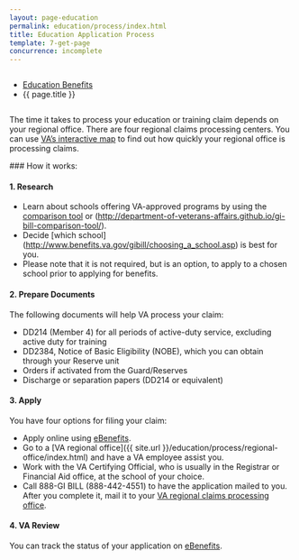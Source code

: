 ```yaml
---
layout: page-education
permalink: education/process/index.html
title: Education Application Process
template: 7-get-page
concurrence: incomplete
---
```



<div class="splash" markdown="0">
<div class="row" markdown="0">
<div class="small-12 columns" markdown="0">

<ul class="breadcrumbs" role="menubar" aria-label="Primary">
<li class="parent"><a href="{{ site.url }}/education/">Education Benefits</a></li>
<li class="active">{{ page.title }}</li>
</ul>

</div>
</div>
</div>

<div class="main" role="main" markdown="0">

<!--<div class="action-bar">
  <div class="row">
    <div class="small-12 columns">
      
    </div>
  </div>  
</div>-->

<div class="section one" markdown="0">
<div class="primary" markdown="0">
<div class="row" markdown="0">
<div class="small-12 columns" markdown="1">

The time it takes to process your education or training claim depends on your regional office. There are four regional claims processing centers. You can use [VA’s interactive map](http://www.vba.va.gov/reports/aspiremap.asp) to find out how quickly your regional office is processing claims.
</div>
<div class="small-12 columns" markdown="1">

<div class="call-out">
### How it works:

#### 1. Research

- 	Learn about schools offering VA-approved programs by using the [comparison tool](http://www.benefits.va.gov/gibill/comparison_tool.asp) or (http://department-of-veterans-affairs.github.io/gi-bill-comparison-tool/).
-	Decide [which school] (http://www.benefits.va.gov/gibill/choosing_a_school.asp) is best for you.
-	Please note that it is not required, but is an option, to apply to a chosen school prior to applying for benefits.

#### 2. Prepare Documents

The following documents will help VA process your claim:

-	DD214 (Member 4) for all periods of active-duty service, excluding active duty for training
-	DD2384, Notice of Basic Eligibility (NOBE), which you can obtain through your Reserve unit
-	Orders if activated from the Guard/Reserves
-	Discharge or separation papers (DD214 or equivalent)

#### 3. Apply

You have four options for filing your claim:

-	Apply online using [eBenefits](https://www.ebenefits.va.gov/ebenefits/vonapp).
-	Go to a [VA regional office]({{ site.url }}/education/process/regional-office/index.html) and have a VA employee assist you.
-	Work with the VA Certifying Official, who is usually in the Registrar or Financial Aid office, at the school of your choice.
-	Call 888-GI BILL (888-442-4551) to have the application mailed to you. After you complete it, mail it to your [VA regional claims processing office](http://www.benefits.va.gov/gibill/regional_processing.asp).

#### 4. VA Review
You can track the status of your application on [eBenefits](https://www.ebenefits.va.gov/ebenefits/manage/status).
</div>




</div>
</div>
</div>


</div>
